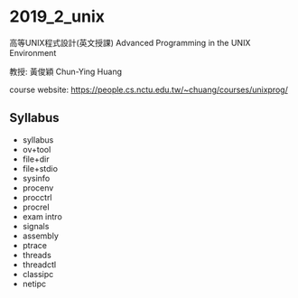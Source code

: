 # 2019_2_unix

高等UNIX程式設計(英文授課)
Advanced Programming in the UNIX Environment

教授: 黃俊穎 Chun-Ying Huang

course website:
https://people.cs.nctu.edu.tw/~chuang/courses/unixprog/

## Syllabus
- syllabus
- ov+tool
- file+dir
- file+stdio
- sysinfo
- procenv
- procctrl
- procrel
- exam intro
- signals
- assembly
- ptrace
- threads
- threadctl
- classipc
- netipc
